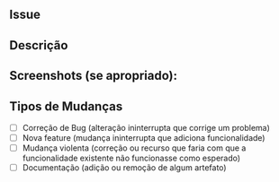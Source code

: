 <!-- Forneça um resumo geral de suas alterações no Título acima -->

## Issue #
<!-- Link o pull request a sua respectiva issue -->

## Descrição
<!--- Descrição do problema solucionado -->

## Screenshots (se apropriado):
<!--- Forneça capturas de telas do problema solucionado caso seja necessário -->

## Tipos de Mudanças
<!--- Mudanças realizadas no projeto -->
- [ ] Correção de Bug (alteração ininterrupta que corrige um problema)
- [ ] Nova feature (mudança ininterrupta que adiciona funcionalidade)
- [ ] Mudança violenta (correção ou recurso que faria com que a funcionalidade existente não funcionasse como esperado)
- [ ] Documentação (adição ou remoção de algum artefato)
